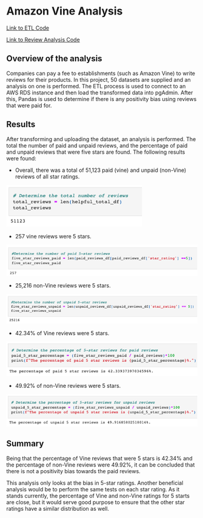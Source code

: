 # Amazon Vine Analysis

[Link to ETL Code](https://github.com/c-geisel/Amazon_Vine_Analysis/blob/main/Amazon_Reviews_ETL.ipynb)

[Link to Review Analysis Code](https://github.com/c-geisel/Amazon_Vine_Analysis/blob/main/Vine_Review_Analysis.ipynb)

## Overview of the analysis 
Companies can pay a fee to establishments (such as Amazon Vine) to write reviews for their products. In this project, 50 datasets are supplied and an analysis on one is performed. The ETL process is used to connect to an AWS RDS instance and then load the transformed data into pgAdmin. After this, Pandas is used to determine if there is any positivity bias using reviews that were paid for. 

## Results 
After transforming and uploading the dataset, an analysis is performed. The total the number of paid and unpaid reviews, and the percentage of paid and unpaid reviews that were five stars are found. The following results were found: 
- Overall, there was a total of 51,123 paid (vine) and unpaid (non-Vine) reviews of all star ratings.

![total_reviews.png](Images/total_reviews.png)

- 257 vine reviews were 5 stars.

![five_star_reviews_paid.png](Images/five_star_reviews_paid.png)

- 25,216 non-Vine reviews were 5 stars.

![five_star_reviews_unpaid.png](Images/five_star_reviews_unpaid.png)

- 42.34% of Vine reviews were 5 stars.

![paid_5_star_percentage.png](Images/paid_5_star_percentage.png)

- 49.92% of non-Vine reviews were 5 stars.


![unpaid_5_star_percentage.png](Images/unpaid_5_star_percentage.png)


## Summary
Being that the percentage of Vine reviews that were 5 stars is 42.34% and the percentage of non-Vine reviews were 49.92%, it can be concluded that there is not a positivity bias towards the paid reviews. 

This analysis only looks at the bias in 5-star ratings. Another beneficial analysis would be to perform the same tests on each star rating. As it stands currently, the percentage of Vine and non-Vine ratings for 5 starts are close, but it would serve good purpose to ensure that the other star ratings have a similar distribution as well.


